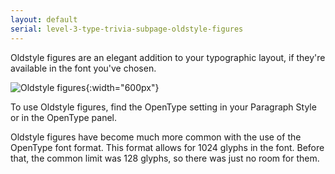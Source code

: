 ```yaml
---
layout: default
serial: level-3-type-trivia-subpage-oldstyle-figures
---
```

Oldstyle figures are an elegant addition to your typographic layout, if they're available in the font you've chosen.

![Oldstyle figures]({{site.url}}/svg/oldstyle-figures.svg "Oldstyle Figures"){:width="600px"}

To use Oldstyle figures, find the OpenType setting in your Paragraph Style or in the OpenType panel.

Oldstyle figures have become much more common with the use of the OpenType font format. This format allows for 1024 glyphs in the font. Before that, the common limit was 128 glyphs, so there was just no room for them.